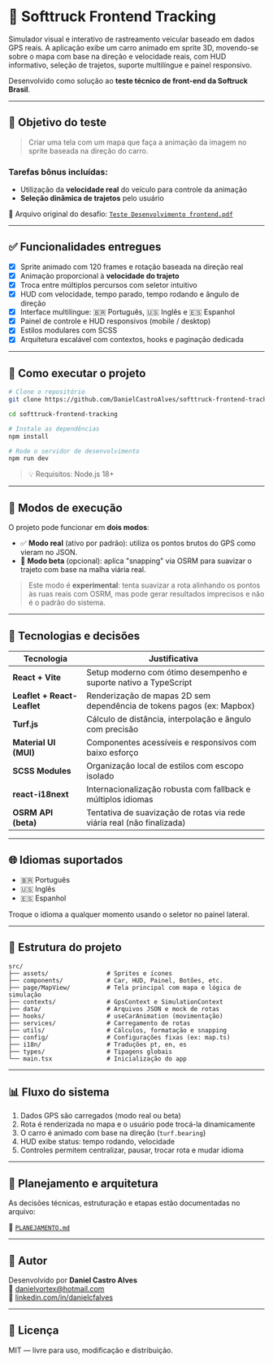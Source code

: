 # 🚚 Softtruck Frontend Tracking

Simulador visual e interativo de rastreamento veicular baseado em dados GPS reais. A aplicação exibe um carro animado em sprite 3D, movendo-se sobre o mapa com base na direção e velocidade reais, com HUD informativo, seleção de trajetos, suporte multilíngue e painel responsivo.

Desenvolvido como solução ao **teste técnico de front-end da Softruck Brasil**.

---

## 🎯 Objetivo do teste

> Criar uma tela com um mapa que faça a animação da imagem no sprite baseada na direção do carro.

### Tarefas bônus incluídas:
- Utilização da **velocidade real** do veículo para controle da animação
- **Seleção dinâmica de trajetos** pelo usuário

📄 Arquivo original do desafio: [`Teste Desenvolvimento frontend.pdf`](./Teste%20Desenvolvimento%20frontend.pdf)

---

## ✅ Funcionalidades entregues

- [x] Sprite animado com 120 frames e rotação baseada na direção real
- [x] Animação proporcional à **velocidade do trajeto**
- [x] Troca entre múltiplos percursos com seletor intuitivo
- [x] HUD com velocidade, tempo parado, tempo rodando e ângulo de direção
- [x] Interface multilíngue: 🇧🇷 Português, 🇺🇸 Inglês e 🇪🇸 Espanhol
- [x] Painel de controle e HUD responsivos (mobile / desktop)
- [x] Estilos modulares com SCSS
- [x] Arquitetura escalável com contextos, hooks e paginação dedicada

---

## 🚀 Como executar o projeto

```bash
# Clone o repositório
git clone https://github.com/DanielCastroAlves/softtruck-frontend-tracking.git

cd softtruck-frontend-tracking

# Instale as dependências
npm install

# Rode o servidor de desenvolvimento
npm run dev
```

> 💡 Requisitos: Node.js 18+

---

## 🔀 Modos de execução

O projeto pode funcionar em **dois modos**:

- ✅ **Modo real** (ativo por padrão): utiliza os pontos brutos do GPS como vieram no JSON.
- 🧪 **Modo beta** (opcional): aplica "snapping" via OSRM para suavizar o trajeto com base na malha viária real.

> Este modo é **experimental**: tenta suavizar a rota alinhando os pontos às ruas reais com OSRM, mas pode gerar resultados imprecisos e não é o padrão do sistema.


---

## 🧠 Tecnologias e decisões

| Tecnologia              | Justificativa |
|-------------------------|---------------|
| **React + Vite**        | Setup moderno com ótimo desempenho e suporte nativo a TypeScript |
| **Leaflet + React-Leaflet** | Renderização de mapas 2D sem dependência de tokens pagos (ex: Mapbox) |
| **Turf.js**             | Cálculo de distância, interpolação e ângulo com precisão |
| **Material UI (MUI)**   | Componentes acessíveis e responsivos com baixo esforço |
| **SCSS Modules**        | Organização local de estilos com escopo isolado |
| **react-i18next**       | Internacionalização robusta com fallback e múltiplos idiomas |
| **OSRM API (beta)**     | Tentativa de suavização de rotas via rede viária real (não finalizada) |

---

## 🌐 Idiomas suportados

- 🇧🇷 Português
- 🇺🇸 Inglês
- 🇪🇸 Espanhol

Troque o idioma a qualquer momento usando o seletor no painel lateral.

---

## 📁 Estrutura do projeto

```
src/
├── assets/                # Sprites e ícones
├── components/            # Car, HUD, Painel, Botões, etc.
├── page/MapView/          # Tela principal com mapa e lógica de simulação
├── contexts/              # GpsContext e SimulationContext
├── data/                  # Arquivos JSON e mock de rotas
├── hooks/                 # useCarAnimation (movimentação)
├── services/              # Carregamento de rotas
├── utils/                 # Cálculos, formatação e snapping
├── config/                # Configurações fixas (ex: map.ts)
├── i18n/                  # Traduções pt, en, es
├── types/                 # Tipagens globais
└── main.tsx               # Inicialização do app
```

---

## 📊 Fluxo do sistema

1. Dados GPS são carregados (modo real ou beta)
2. Rota é renderizada no mapa e o usuário pode trocá-la dinamicamente
3. O carro é animado com base na direção (`turf.bearing`) 
4. HUD exibe status: tempo rodando, velocidade 
5. Controles permitem centralizar, pausar, trocar rota e mudar idioma

---

## 📄 Planejamento e arquitetura

As decisões técnicas, estruturação e etapas estão documentadas no arquivo:

📁 [`PLANEJAMENTO.md`](./PLANEJAMENTO.md)

---

## 👤 Autor

Desenvolvido por **Daniel Castro Alves**  
📧 [danielvortex@hotmail.com](mailto:danielvortex@hotmail.com)  
🔗 [linkedin.com/in/danielcfalves](https://linkedin.com/in/danielcfalves)

---

## 📝 Licença

MIT — livre para uso, modificação e distribuição.
